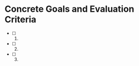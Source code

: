 <!--
Why: I wanted to know what I have to consider when I code and how to develop those ideas into code.
What: Evaluation critieria for the good code, common practices
How: As the author encourages doing before learning, I am going to do that. That means no reading through, just from the beginning to the end not going further before trying and understanding.
Also, I'm going to abstract and image the 'what' above to remember and use in the future.
-->

# Concrete Goals and Evaluation Criteria
<!-- 
1. Make it fun.
2. Make it specific, measurable, provable.
3. Make it last.
-->
- [ ] 1. 
- [ ] 2. 
- [ ] 3. 

<!-- 
# Archiving Template
The main points are not to cheat myself that I understood when I actually didn't, and review my thought process. So try to include at least these:
### 1. The approaches/strategies I used and why
### 2. The proof that I reached the goal
### 3. If not, what I did to make amends + re-evaluation till I do.
-->
